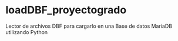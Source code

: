# loadDBF_proyectogrado
Lector de archivos DBF para cargarlo en una Base de datos MariaDB utilizando Python
